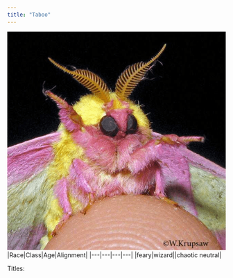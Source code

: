 ```yaml
---
title: "Taboo"
---
```


![ ](DNDTheSeekers/images/taboopic.png)
|Race|Class|Age|Alignment|
|---|---|---|---|
|feary|wizard||chaotic neutral|

Titles: